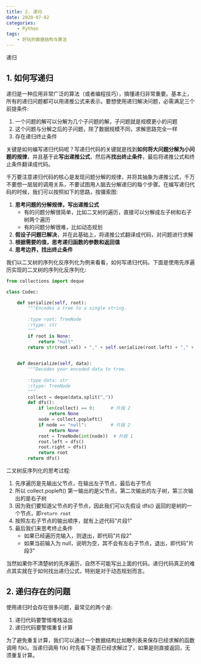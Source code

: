 ```yaml
---
title: 2. 递归
date: 2020-07-02
categories:
    - Python
tags:
    - 好玩的数据结构与算法
---
```


递归

<!-- more -->

## 1. 如何写递归
递归是一种应用非常广泛的算法（或者编程技巧），搞懂递归非常重要。基本上，所有的递归问题都可以用递推公式来表示。要想使用递归解决问题，必需满足三个前提条件:
1. 一个问题的解可以分解为几个子问题的解，子问题就是规模更小的问题
2. 这个问题与分解之后的子问题，除了数据规模不同，求解思路完全一样
3. 存在递归终止条件

关键是如何编写递归代码呢？写递归代码的关键就是找到**如何将大问题分解为小问题的规律**，并且基于此**写出递推公式**，然后再**找出终止条件**，最后将递推公式和终止条件翻译成代码。

千万要注意递归代码的核心是发现问题分解的规律，并将其抽象为递推公式，千万不要想一层层的调用关系，不要试图用人脑去分解递归的每个步骤。在编写递归代码的时候，我们可以按照如下的思路，按骥索图:
1. **思考问题的分解规律，写出递推公式**
    - 有的问题分解很简单，比如二叉树的遍历，直接可以分解成左子树和右子树两个遍历
    - 有的问题分解很难，比如动态规划
2. **假设子问题已解决**，并在此基础上，将递推公式翻译成代码，对问题进行求解
3. **根据需要的值，思考递归函数的参数和返回值**
4. **思考边界，找出终止条件**

我们以二叉树的序列化反序列化为例来看看，如何写递归代码。下面是使用先序遍历实现的二叉树的序列化反序列化:


```python
from collections import deque

class Codec:

    def serialize(self, root):
        """Encodes a tree to a single string.
        
        :type root: TreeNode
        :rtype: str
        """
        if root is None:
            return "null"
        return str(root.val) + "," + self.serialize(root.left) + "," + self.serialize(root.right)
        

    def deserialize(self, data):
        """Decodes your encoded data to tree.
        
        :type data: str
        :rtype: TreeNode
        """
        collect = deque(data.split(","))
        def dfs():
            if len(collect) == 0:      # 片段 2
                return None
            node = collect.popleft()
            if node == "null":         # 片段 2
                return None
            root = TreeNode(int(node))  # 片段 1
            root.left = dfs()
            root.right = dfs()
            return root
        return dfs()
```

二叉树反序列化的思考过程:
1. 先序遍历是先输出父节点，在输出左子节点，最后右子节点
2. 所以 collect.popleft() 第一输出的是父节点，第二次输出的左子树，第三次输出的是右子树
3. 因为我们要知道父节点的子节点，因此我们可以先假设 dfs() 返回的是树的一个节点，即`return root`
4. 按照左右子节点的输出顺序，就有上述代码"片段1"
5. 最后我们来思考终止条件
    - 如果已经遍历完输入，则退出，即代码"片段2"
    - 如果当前输入为 null，说明为空，其不会有左右子节点，退出，即代码"片段3"

当然如果你不清楚树的先序遍历，自然不可能写出上面的代码。递归代码真正的难点其实就在于如何找出递归公式，特别是对于动态规划而言。

## 2. 递归存在的问题
使用递归时会存在很多问题，最常见的两个是:
1. 递归代码要警惕堆栈溢出
2. 递归代码要警惕重复计算

为了避免重复计算，我们可以通过一个数据结构比如散列表来保存已经求解的函数调用 f(k)。当递归调用 f(k) 时先看下是否已经求解过了，如果是则直接返回，无须重复计算。